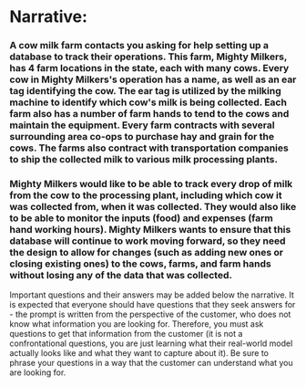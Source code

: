 # Narrative:

### A cow milk farm contacts you asking for help setting up a database to track their operations. This farm, Mighty Milkers, has 4 farm locations in the state, each with many cows. Every cow in Mighty Milkers's operation has a name, as well as an ear tag identifying the cow. The ear tag is utilized by the milking machine to identify which cow's milk is being collected. Each farm also has a number of farm hands to tend to the cows and maintain the equipment. Every farm contracts with several surrounding area co-ops to purchase hay and grain for the cows. The farms also contract with transportation companies to ship the collected milk to various milk processing plants.

### Mighty Milkers would like to be able to track every drop of milk from the cow to the processing plant, including which cow it was collected from, when it was collected. They would also like to be able to monitor the inputs (food) and expenses (farm hand working hours). Mighty Milkers wants to ensure that this database will continue to work moving forward, so they need the design to allow for changes (such as adding new ones or closing existing ones) to the cows, farms, and farm hands without losing any of the data that was collected. 

Important questions and their answers may be added below the narrative. It is expected that everyone should have questions that they seek answers for - the prompt is written from the perspective of the customer, who does not know what information you are looking for. Therefore, you must ask questions to get that information from the customer (it is not a confrontational questions, you are just learning what their real-world model actually looks like and what they want to capture about it). Be sure to phrase your questions in a way that the customer can understand what you are looking for.